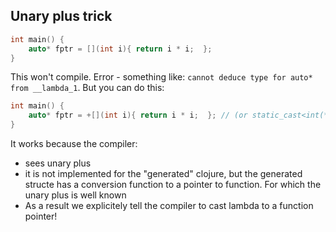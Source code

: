 ## Unary plus trick
```cpp
int main() {
    auto* fptr = [](int i){ return i * i;  };
}
```
This won't compile. Error - something like: `cannot deduce type for auto* from __lambda_1`.
But you can do this:
```cpp
int main() {
    auto* fptr = +[](int i){ return i * i;  }; // (or static_cast<int(*)(int> instead of +)
}
```
It works because the compiler:
- sees unary plus
- it is not implemented for the "generated" clojure, but the generated structe has a conversion function to a pointer to function. For which the unary plus is well known
- As a result we explicitely tell the compiler to cast lambda to a function pointer!
